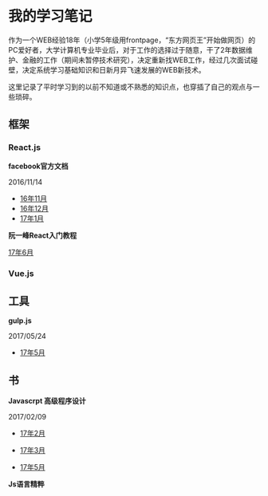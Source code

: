 # 我的学习笔记

作为一个WEB经验18年（小学5年级用frontpage，“东方网页王”开始做网页）的PC爱好者，大学计算机专业毕业后，对于工作的选择过于随意，干了2年数据维护、金融的工作（期间未暂停技术研究），决定重新找WEB工作，经过几次面试碰壁，决定系统学习基础知识和日新月异飞速发展的WEB新技术。

这里记录了平时学习到的以前不知道或不熟悉的知识点，也穿插了自己的观点与一些琐碎。



## 框架

### React.js

**facebook官方文档** 

2016/11/14

* [16年11月](https://github.com/HTML50/study-notes/tree/master/react)
* [16年12月](https://github.com/HTML50/study-notes/tree/master/react/react-1612.md)
* [17年1月](https://github.com/HTML50/study-notes/tree/master/react/react1701.md)


**阮一峰React入门教程**

[17年6月](https://github.com/HTML50/study-notes/tree/master/react/React.md)



### Vue.js



## 工具

**gulp.js**  

2017/05/24

- [17年5月](https://github.com/HTML50/study-notes/tree/master/gulp.js/gulp-1705.md)





## 书

**Javascrpt  高级程序设计** 

2017/02/09

- [17年2月](https://github.com/HTML50/study-notes/tree/master/pro-js/pro-js-1702.md)
- [17年3月](https://github.com/HTML50/study-notes/tree/master/pro-js/pro-js-1703.md)

- [17年5月](https://github.com/HTML50/study-notes/tree/master/pro-js/pro-js-1705.md)


**Js语言精粹**



